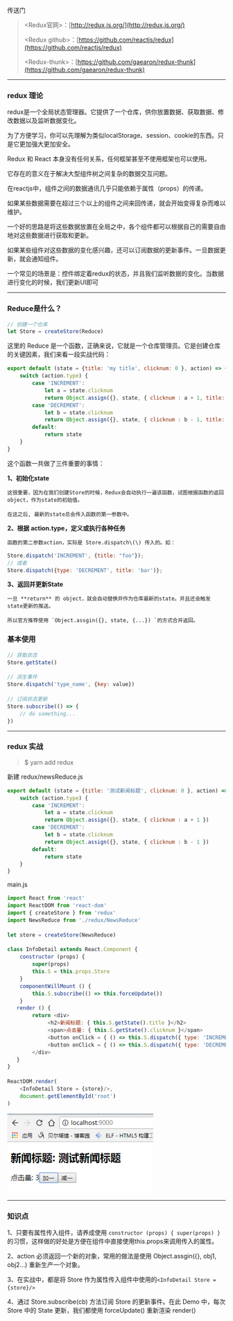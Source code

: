 传送门

> &lt;Redux官网&gt;：[http://redux.js.org/](http://redux.js.org/)
>
> &lt;Redux github&gt;：[https://github.com/reactjs/redux](https://github.com/reactjs/redux)
>
> &lt;Redux-thunk&gt;：[https://github.com/gaearon/redux-thunk](https://github.com/gaearon/redux-thunk)

---

### redux 理论

redux是一个全局状态管理器。它提供了一个仓库，供你放置数据、获取数据、修改数据以及监听数据变化。

为了方便学习，你可以先理解为类似localStorage、session、cookie的东西。只是它更加强大更加安全。

Redux 和 React 本身没有任何关系，任何框架甚至不使用框架也可以使用。

它存在的意义在于解决大型组件树之间复杂的数据交互问题。

在reactjs中，组件之间的数据通讯几乎只能依赖于属性（props）的传递。

如果某些数据需要在超过三个以上的组件之间来回传递，就会开始变得复杂而难以维护。

一个好的思路是将这些数据放置在全局之中，各个组件都可以根据自己的需要自由地对这些数据进行获取和更新。

如果某些组件对这些数据的变化感兴趣，还可以订阅数据的更新事件。一旦数据更新，就会通知组件。

一个常见的场景是：控件绑定着redux的状态，并且我们监听数据的变化。当数据进行变化的时候，我们更新UI即可

---

### Reduce是什么？

```js
// 创建一个仓库
let Store = createStore(Reduce)
```

这里的 Reduce 是一个函数，正确来说，它就是一个仓库管理员。它是创建仓库的关键因素，我们来看一段实战代码：

```js
export default (state = {title: 'my title', clicknum: 0 }, action) => {
    switch (action.type) {
        case 'INCREMENT':
            let a = state.clicknum
            return Object.assign({}, state, { clicknum : a + 1, title: action.title })
        case 'DECREMENT':
            let b = state.clicknum
            return Object.assign({}, state, { clicknum : b - 1, title: action.title }) 
        default:
            return state
    }
}
```

这个函数一共做了三件重要的事情：

**1、初始化state**

```
这很重要，因为在我们创建Store的时候，Redux会自动执行一遍该函数，试图根据函数的返回object，作为state的初始值。

在这之后, 最新的state总会传入函数的第一参数中。
```

**2、根据 action.type，定义或执行各种任务**

```
函数的第二参数action，实际是 Store.dispatch\(\) 传入的。如：
```

```js
Store.dispatch('INCREMENT', {title: "foo"});
// 或者
Store.dispatch({type: 'DECREMENT', title: 'bar')};
```

**3、返回并更新State**

    一旦 **return** 的 object，就会自动替换并作为仓库最新的state。并且还会触发state更新的推送。

    所以官方推荐使用 `Object.assgin({}, state, {...}) `的方式合并返回。

### 基本使用

```js
// 获取状态
Store.getState()

// 派生事件
Store.dispatch('type_name', {key: value})

// 订阅状态更新
Store.subscribe(() => {
    // do something...
})
```

---

### redux 实战

> $ yarn add redux

新建 redux/newsReduce.js

```js
export default (state = {title: '测试新闻标题', clicknum: 0 }, action) => {
    switch (action.type) {
        case 'INCREMENT':
            let a = state.clicknum
            return Object.assign({}, state, { clicknum : a + 1 })
        case 'DECREMENT':
            let b = state.clicknum
            return Object.assign({}, state, { clicknum : b - 1 }) 
        default:
            return state
    }
}
```

main.js

```js
import React from 'react'
import ReactDOM from 'react-dom'
import { createStore } from 'redux'
import NewsReduce from './redux/NewsReduce'

let store = createStore(NewsReduce)

class InfoDetail extends React.Component {
    constructor (props) {
        super(props)
        this.S = this.props.Store
    }
    componentWillMount () {
        this.S.subscribe(() => this.forceUpdate())
    }
   render () {
        return <div>
             <h2>新闻标题: { this.S.getState().title }</h2>
             <span>点击量: { this.S.getState().clicknum }</span>
             <button onClick = { () => this.S.dispatch({ type: 'INCREMENT' }) }> 加一 </button>
             <button onClick = { () => this.S.dispatch({ type: 'DECREMENT' }) }> 减一 </button>
        </div>
   }
}

ReactDOM.render(
    <InfoDetail Store = {store}/>,
    document.getElementById('root')
)
```

![](/assets/asdasdasxzcxzqwe213123.png)

---

### 知识点

1、只要有属性传入组件，请养成使用 `constructor (props) { super(props) }`的习惯，这样做的好处是方便在组件中直接使用this.props来调用传入的属性。

2、action 必须返回一个新的对象，常用的做法是使用 Object.assgin\({}, obj1, obj2...\) 重新生产一个对象。

3、在实战中，都是将 Store 作为属性传入组件中使用的`<InfoDetail Store = {store}/>`

4、通过 Store.subscribe\(cb\) 方法订阅 Store 的更新事件。在此 Demo 中，每次 Store 中的 State 更新，我们都使用 forceUpdate\(\) 重新渲染 render\(\)

